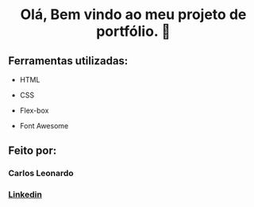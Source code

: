 <span align="center">

# Olá, Bem vindo ao meu projeto de portfólio. 👋

</span>

## Ferramentas utilizadas:

- HTML

- CSS

- Flex-box

- Font Awesome

## Feito por:

### Carlos Leonardo

### [Linkedin](https://www.linkedin.com/in/carlosleonardobp/)
